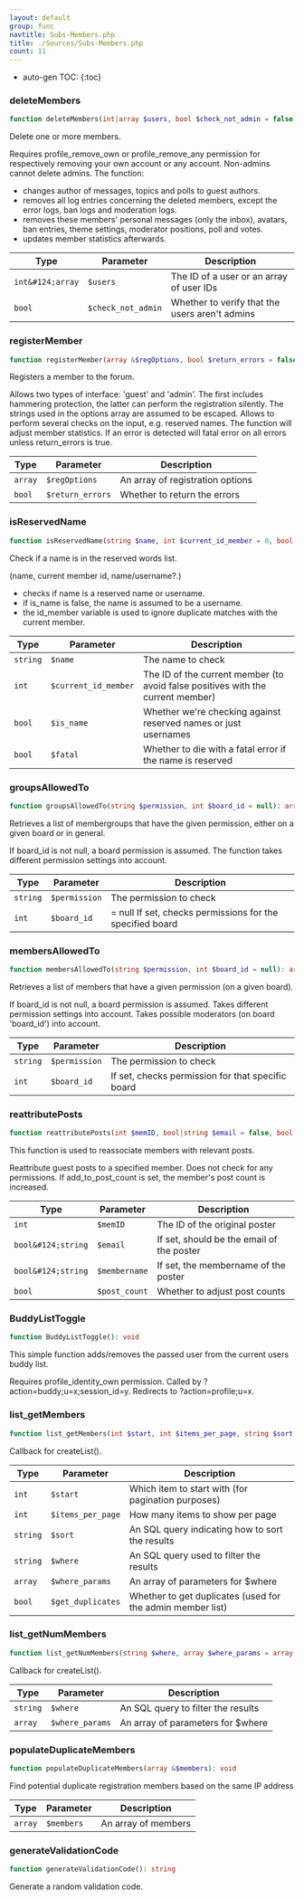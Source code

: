 ```yaml
---
layout: default
group: func
navtitle: Subs-Members.php
title: ./Sources/Subs-Members.php
count: 11
---
```

* auto-gen TOC:
{:toc}
### deleteMembers

```php
function deleteMembers(int|array $users, bool $check_not_admin = false): void
```
Delete one or more members.

Requires profile_remove_own or profile_remove_any permission for
respectively removing your own account or any account.
Non-admins cannot delete admins.
The function:
  - changes author of messages, topics and polls to guest authors.
  - removes all log entries concerning the deleted members, except the
error logs, ban logs and moderation logs.
  - removes these members' personal messages (only the inbox), avatars,
ban entries, theme settings, moderator positions, poll and votes.
  - updates member statistics afterwards.

Type|Parameter|Description
---|---|---
`int&#124;array`|`$users`|The ID of a user or an array of user IDs
`bool`|`$check_not_admin`|Whether to verify that the users aren't admins

### registerMember

```php
function registerMember(array &$regOptions, bool $return_errors = false): int|array
```
Registers a member to the forum.

Allows two types of interface: 'guest' and 'admin'. The first
includes hammering protection, the latter can perform the
registration silently.
The strings used in the options array are assumed to be escaped.
Allows to perform several checks on the input, e.g. reserved names.
The function will adjust member statistics.
If an error is detected will fatal error on all errors unless return_errors is true.

Type|Parameter|Description
---|---|---
`array`|`$regOptions`|An array of registration options
`bool`|`$return_errors`|Whether to return the errors

### isReservedName

```php
function isReservedName(string $name, int $current_id_member = 0, bool $is_name = true, bool $fatal = true): bool|void
```
Check if a name is in the reserved words list.

(name, current member id, name/username?.)
- checks if name is a reserved name or username.
- if is_name is false, the name is assumed to be a username.
- the id_member variable is used to ignore duplicate matches with the
current member.

Type|Parameter|Description
---|---|---
`string`|`$name`|The name to check
`int`|`$current_id_member`|The ID of the current member (to avoid false positives with the current member)
`bool`|`$is_name`|Whether we're checking against reserved names or just usernames
`bool`|`$fatal`|Whether to die with a fatal error if the name is reserved

### groupsAllowedTo

```php
function groupsAllowedTo(string $permission, int $board_id = null): array
```
Retrieves a list of membergroups that have the given permission, either on
a given board or in general.

If board_id is not null, a board permission is assumed.
The function takes different permission settings into account.

Type|Parameter|Description
---|---|---
`string`|`$permission`|The permission to check
`int`|`$board_id`|= null If set, checks permissions for the specified board

### membersAllowedTo

```php
function membersAllowedTo(string $permission, int $board_id = null): array
```
Retrieves a list of members that have a given permission
(on a given board).

If board_id is not null, a board permission is assumed.
Takes different permission settings into account.
Takes possible moderators (on board 'board_id') into account.

Type|Parameter|Description
---|---|---
`string`|`$permission`|The permission to check
`int`|`$board_id`|If set, checks permission for that specific board

### reattributePosts

```php
function reattributePosts(int $memID, bool|string $email = false, bool|string $membername = false, bool $post_count = false): array
```
This function is used to reassociate members with relevant posts.

Reattribute guest posts to a specified member.
Does not check for any permissions.
If add_to_post_count is set, the member's post count is increased.

Type|Parameter|Description
---|---|---
`int`|`$memID`|The ID of the original poster
`bool&#124;string`|`$email`|If set, should be the email of the poster
`bool&#124;string`|`$membername`|If set, the membername of the poster
`bool`|`$post_count`|Whether to adjust post counts

### BuddyListToggle

```php
function BuddyListToggle(): void
```
This simple function adds/removes the passed user from the current users buddy list.

Requires profile_identity_own permission.
Called by ?action=buddy;u=x;session_id=y.
Redirects to ?action=profile;u=x.

### list_getMembers

```php
function list_getMembers(int $start, int $items_per_page, string $sort, string $where, array $where_params = array(), bool $get_duplicates = false): array
```
Callback for createList().



Type|Parameter|Description
---|---|---
`int`|`$start`|Which item to start with (for pagination purposes)
`int`|`$items_per_page`|How many items to show per page
`string`|`$sort`|An SQL query indicating how to sort the results
`string`|`$where`|An SQL query used to filter the results
`array`|`$where_params`|An array of parameters for $where
`bool`|`$get_duplicates`|Whether to get duplicates (used for the admin member list)

### list_getNumMembers

```php
function list_getNumMembers(string $where, array $where_params = array()): int
```
Callback for createList().



Type|Parameter|Description
---|---|---
`string`|`$where`|An SQL query to filter the results
`array`|`$where_params`|An array of parameters for $where

### populateDuplicateMembers

```php
function populateDuplicateMembers(array &$members): void
```
Find potential duplicate registration members based on the same IP address



Type|Parameter|Description
---|---|---
`array`|`$members`|An array of members

### generateValidationCode

```php
function generateValidationCode(): string
```
Generate a random validation code.



